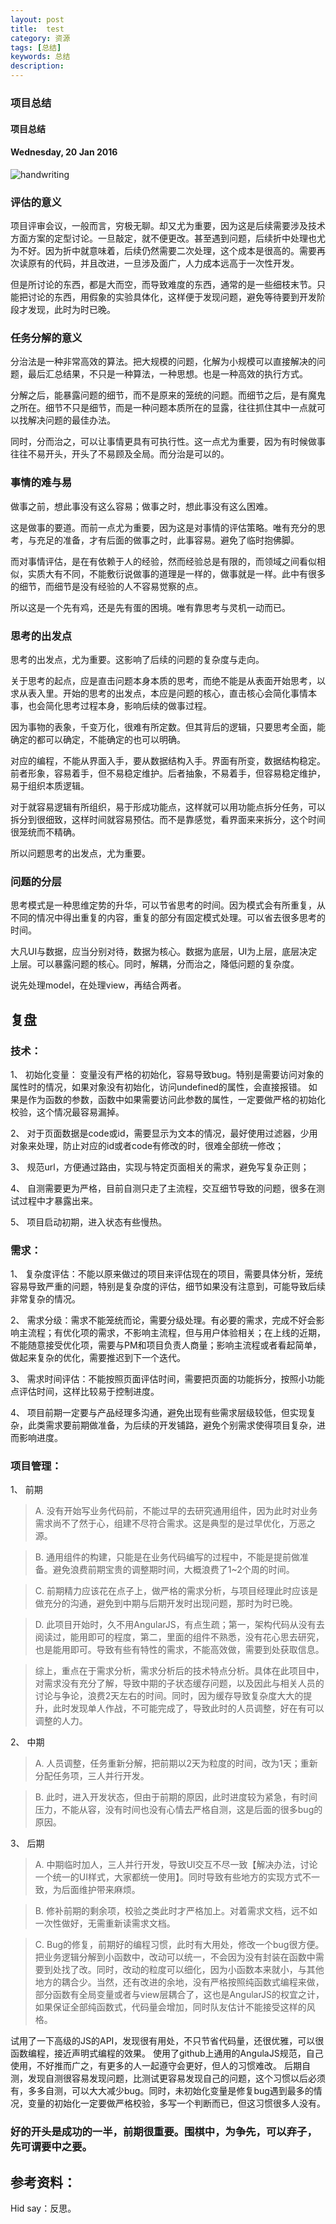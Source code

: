 ```yaml
---
layout: post
title:  test
category: 资源
tags: [总结]
keywords: 总结
description: 
---
```


### 项目总结

#### 项目总结

#### Wednesday, 20 Jan 2016

![handwriting](/../../assets/img/resource/2016/handwriting.jpg)

### 评估的意义

项目评审会议，一般而言，穷极无聊。却又尤为重要，因为这是后续需要涉及技术方面方案的定型讨论。一旦敲定，就不便更改。甚至遇到问题，后续折中处理也尤为不好。因为折中就意味着，后续仍然需要二次处理，这个成本是很高的。需要再次读原有的代码，并且改进，一旦涉及面广，人力成本远高于一次性开发。

但是所讨论的东西，都是大而空，而导致难度的东西，通常的是一些细枝末节。只能把讨论的东西，用假象的实验具体化，这样便于发现问题，避免等待要到开发阶段才发现，此时为时已晚。

### 任务分解的意义

分治法是一种非常高效的算法。把大规模的问题，化解为小规模可以直接解决的问题，最后汇总结果，不只是一种算法，一种思想。也是一种高效的执行方式。

分解之后，能暴露问题的细节，而不是原来的笼统的问题。而细节之后，是有魔鬼之所在。细节不只是细节，而是一种问题本质所在的显露，往往抓住其中一点就可以找解决问题的最佳办法。

同时，分而治之，可以让事情更具有可执行性。这一点尤为重要，因为有时候做事往往不易开头，开头了不易顾及全局。而分治是可以的。

### 事情的难与易

做事之前，想此事没有这么容易；做事之时，想此事没有这么困难。

这是做事的要道。而前一点尤为重要，因为这是对事情的评估策略。唯有充分的思考，与充足的准备，才有后面的做事之时，此事容易。避免了临时抱佛脚。

而对事情评估，是在有依赖于人的经验，然而经验总是有限的，而领域之间看似相似，实质大有不同，不能敷衍说做事的道理是一样的，做事就是一样。此中有很多的细节，而细节是没有经验的人不容易觉察的点。

所以这是一个先有鸡，还是先有蛋的困境。唯有靠思考与灵机一动而已。

### 思考的出发点

思考的出发点，尤为重要。这影响了后续的问题的复杂度与走向。

关于思考的起点，应是直击问题本身本质的思考，而绝不能是从表面开始思考，以求从表入里。开始的思考的出发点，本应是问题的核心，直击核心会简化事情本事，也会简化思考过程本身，影响后续的做事过程。

因为事物的表象，千变万化，很难有所定数。但其背后的逻辑，只要思考全面，能确定的都可以确定，不能确定的也可以明确。

对应的编程，不能从界面入手，要从数据结构入手。界面有所变，数据结构稳定。前者形象，容易着手，但不易稳定维护。后者抽象，不易着手，但容易稳定维护，易于组织本质逻辑。

对于就容易逻辑有所组织，易于形成功能点，这样就可以用功能点拆分任务，可以拆分到很细致，这样时间就容易预估。而不是靠感觉，看界面来来拆分，这个时间很笼统而不精确。

所以问题思考的出发点，尤为重要。


### 问题的分层

思考模式是一种思维定势的升华，可以节省思考的时间。因为模式会有所重复，从不同的情况中得出重复的内容，重复的部分有固定模式处理。可以省去很多思考的时间。

大凡UI与数据，应当分别对待，数据为核心。数据为底层，UI为上层，底层决定上层。可以暴露问题的核心。同时，解耦，分而治之，降低问题的复杂度。

说先处理model，在处理view，再结合两者。

## 复盘

### 技术：

1、	初始化变量：
变量没有严格的初始化，容易导致bug。特别是需要访问对象的属性时的情况，如果对象没有初始化，访问undefined的属性，会直接报错。
如果是作为函数的参数，函数中如果需要访问此参数的属性，一定要做严格的初始化校验，这个情况最容易漏掉。

2、	对于页面数据是code或id，需要显示为文本的情况，最好使用过滤器，少用对象来处理，防止对应的id或者code有修改的时，很难全部统一修改；

3、	规范url，方便通过路由，实现与特定页面相关的需求，避免写复杂正则；

4、	自测需要更为严格，目前自测只走了主流程，交互细节导致的问题，很多在测试过程中才暴露出来。

5、	项目启动初期，进入状态有些慢热。


### 需求：

1、	复杂度评估：不能以原来做过的项目来评估现在的项目，需要具体分析，笼统容易导致严重的问题，特别是复杂度的评估，细节如果没有注意到，可能导致后续非常复杂的情况。

2、	需求分级：需求不能笼统而论，需要分级处理。有必要的需求，完成不好会影响主流程；有优化项的需求，不影响主流程，但与用户体验相关；在上线的近期，不能随意接受优化项，需要与PM和项目负责人商量；影响主流程或者看起简单，做起来复杂的优化，需要推迟到下一个迭代。

3、	需求时间评估：不能按照页面评估时间，需要把页面的功能拆分，按照小功能点评估时间，这样比较易于控制进度。

4、	项目前期一定要与产品经理多沟通，避免出现有些需求层级较低，但实现复杂，此类需求要前期做准备，为后续的开发铺路，避免个别需求使得项目复杂，进而影响进度。

### 项目管理：

1、	前期

> A.	没有开始写业务代码前，不能过早的去研究通用组件，因为此时对业务需求尚不了然于心，组建不尽符合需求。这是典型的是过早优化，万恶之源。

> B.	通用组件的构建，只能是在业务代码编写的过程中，不能是提前做准备。避免浪费前期宝贵的调整期时间，大概浪费了1~2个周的时间。

> C.	前期精力应该花在点子上，做严格的需求分析，与项目经理此时应该是做充分的沟通，避免到中期与后期开发时出现问题，那时为时已晚。

> D.	此项目开始时，久不用AngularJS，有点生疏；第一，架构代码从没有去阅读过，能用即可的程度，第二，里面的组件不熟悉，没有花心思去研究，也是能用即可。导致有些有特性的需求，不能高效做，需要到处获取信息。

> 综上，重点在于需求分析，需求分析后的技术特点分析。具体在此项目中，对需求没有充分了解，导致中期的子状态缓存问题，以及因此与相关人员的讨论与争论，浪费2天左右的时间。同时，因为缓存导致复杂度大大的提升，此时发现单人作战，不可能完成了，导致此时的人员调整，好在有可以调整的人力。

2、	中期

> A.	人员调整，任务重新分解，把前期以2天为粒度的时间，改为1天；重新分配任务项，三人并行开发。

> B.	此时，进入开发状态，但由于前期的原因，此时进度较为紧急，有时间压力，不能从容，没有时间也没有心情去严格自测，这是后面的很多bug的原因。

3、	后期

> A.	中期临时加人，三人并行开发，导致UI交互不尽一致【解决办法，讨论一个统一的UI样式，大家都统一使用】。同时导致有些地方的实现方式不一致，为后面维护带来麻烦。

> B.	修补前期的剩余项，校验之类此时才严格加上。对着需求文档，远不如一次性做好，无需重新读需求文档。

> C.	Bug的修复，前期好的编程习惯，此时有大用处，修改一个bug很方便。把业务逻辑分解到小函数中，改动可以统一，不会因为没有封装在函数中需要到处找了改。同时，改动的粒度可以细化，因为小函数本来就小，与其他地方的耦合少。当然，还有改进的余地，没有严格按照纯函数式编程来做，部分函数有全局变量或者与view层耦合了，这也是AngularJS的权宜之计，如果保证全部纯函数式，代码量会增加，同时队友估计不能接受这样的风格。

试用了一下高级的JS的API，发现很有用处，不只节省代码量，还很优雅，可以很函数编程，接近声明式编程的效果。
使用了github上通用的AngulaJS规范，自己使用，不好推而广之，有更多的人一起遵守会更好，但人的习惯难改。
后期自测，发现自测很容易发现问题，比测试更容易发现自己的问题，这个习惯以后必须有，多多自测，可以大大减少bug。同时，未初始化变量是修复bug遇到最多的情况，变量的初始化一定要做严格校验，多写一个判断而已，但这习惯很多人没有。

### 好的开头是成功的一半，前期很重要。围棋中，为争先，可以弃子，先可谓要中之要。


## 参考资料：


Hid say：反思。
